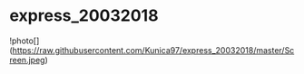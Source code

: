 # express_20032018
!photo[] (https://raw.githubusercontent.com/Kunica97/express_20032018/master/Screen.jpeg)
